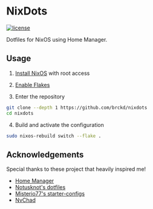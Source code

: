 # NixDots

[![license](https://custom-icon-badges.demolab.com/github/license/brckd/nixdots?logo=law)](LICENSE.md)

Dotfiles for NixOS using Home Manager.

## Usage

1. [Install NixOS](https://nixos.org/manual/nixos/stable/index.html#ch-installation) with root access

2. [Enable Flakes](https://nix-community.github.io/home-manager#sec-flakes-prerequisites)

3. Enter the repository

```bash
git clone --depth 1 https://github.com/brckd/nixdots
cd nixdots
```

4. Build and activate the configuration

```bash
sudo nixos-rebuild switch --flake .
```

## Acknowledgements

Special thanks to these project that heavily inspired me!

- [Home Manager](https://nix-community.github.io/home-manager)
- [Notusknot's dotfiles](https://github.com/notusknot/dotfiles-nix)
- [Misterio77's starter-configs](https://github.com/Misterio77/nix-starter-configs)
- [NvChad](https://github.com/NvChad/NvChad)
